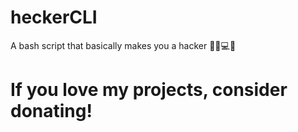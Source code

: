 # heckerCLI
A bash script that basically makes you a hacker 👨‍💻💻😎

# If you love my projects, consider donating!
